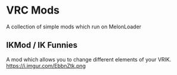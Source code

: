 # VRC Mods
A collection of simple mods which run on MelonLoader

## IKMod / IK Funnies
A mod which allows you to change different elements of your VRIK.
https://i.imgur.com/EbbnZtk.png
